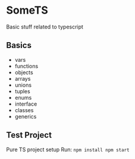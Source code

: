 # SomeTS

Basic stuff related to typescript


## Basics

- vars 
- functions 
- objects
- arrays
- unions
- tuples
- enums
- interface
- classes
- generics

## Test Project
Pure TS project setup
Run: `npm install npm start`